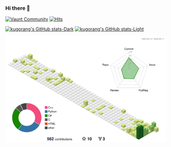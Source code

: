 ### Hi there 👋

<!--
**kugorang/kugorang** is a ✨ _special_ ✨ repository because its `README.md` (this file) appears on your GitHub profile.

Here are some ideas to get you started:

- 🔭 I’m currently working on ...
- 🌱 I’m currently learning ...
- 👯 I’m looking to collaborate on ...
- 🤔 I’m looking for help with ...
- 💬 Ask me about ...
- 📫 How to reach me: ...
- 😄 Pronouns: ...
- ⚡ Fun fact: ...
-->

[![Vaunt Community](https://api.vaunt.dev/v1/github/entities/kugorang/badges/community)](https://community.vaunt.dev/board/kugorang)
[![Hits](https://hits.seeyoufarm.com/api/count/incr/badge.svg?url=https%3A%2F%2Fgithub.com%2Fkugorang&count_bg=%2379C83D&title_bg=%23555555&icon=&icon_color=%23E7E7E7&title=hits&edge_flat=false)](https://hits.seeyoufarm.com)

[![kugorang's GitHub stats-Dark](https://github-readme-stats.vercel.app/api?username=kugorang&show_icons=true&theme=dark&locale=kr#gh-dark-mode-only)](https://github.com/kugorang/github-readme-stats#gh-dark-mode-only)
[![kugorang's GitHub stats-Light](https://github-readme-stats.vercel.app/api?username=kugorang&show_icons=true&theme=default&locale=kr#gh-light-mode-only)](https://github.com/kugorang/github-readme-stats#gh-light-mode-only)

![3d-contrib-kugorang](./profile-3d-contrib/profile-green-animate.svg)
